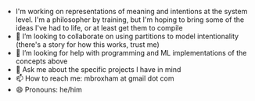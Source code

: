 - I'm working on representations of meaning and intentions at the system level. I'm a philosopher by training, but I'm hoping to bring some of the ideas I've had to life, or at least get them to compile
- 👯 I’m looking to collaborate on using partitions to model intentionality (there's a story for how this works, trust me)
- 🤔 I’m looking for help with programming and ML implementations of the concepts above
- 💬 Ask me about the specific projects I have in mind
- 📫 How to reach me: mbroxham at gmail dot com
- 😄 Pronouns: he/him
